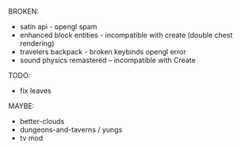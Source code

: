 BROKEN:

- satin api - opengl spam
- enhanced block entities - incompatible with create (double chest rendering)
- travelers backpack - broken keybinds opengl error
- sound physics remastered – incompatible with Create

TODO:

- fix leaves

MAYBE:

- better-clouds
- dungeons-and-taverns / yungs
- tv mod
